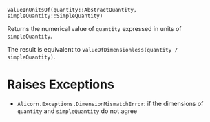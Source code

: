 ```
valueInUnitsOf(quantity::AbstractQuantity, simpleQuantity::SimpleQuantity)
```

Returns the numerical value of `quantity` expressed in units of `simpleQuantity`.

The result is equivalent to `valueOfDimensionless(quantity / simpleQuantity)`.

# Raises Exceptions

  * `Alicorn.Exceptions.DimensionMismatchError`: if the dimensions of `quantity` and `simpleQuantity` do not agree
